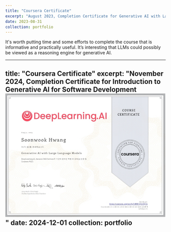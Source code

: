 ```yaml
---
title: "Coursera Certificate"
excerpt: "August 2023, Completion Certificate for Generative AI with Large Language Models<br/><img src='/images/coursera_certificate_6_4.64.jpg'>"
date: 2023-08-31
collection: portfolio
---
```


It's worth putting time and some efforts to complete the course that is informative and practically useful. It’s interesting that LLMs could possibly be viewed as a reasoning engine for generative AI.


---
title: "Coursera Certificate"
excerpt: "November 2024, Completion Certificate for Introduction to Generative AI for Software Development<br/><img src='/images/coursera_certificate_6_4.64.jpg'>"
date: 2024-12-01
collection: portfolio
---
